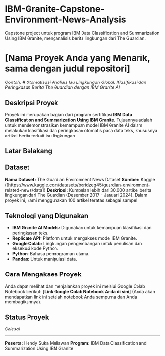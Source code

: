 # IBM-Granite-Capstone-Environment-News-Analysis
Capstone project untuk program IBM Data Classification and Summarization Using IBM Granite, menganalisis berita lingkungan dari The Guardian.

# [Nama Proyek Anda yang Menarik, sama dengan judul repositori]
*Contoh: # Otomatisasi Analisis Isu Lingkungan Global: Klasifikasi dan Peringkasan Berita The Guardian dengan IBM Granite AI*

## Deskripsi Proyek
Proyek ini merupakan bagian dari program sertifikasi **IBM Data Classification and Summarization Using IBM Granite**. Tujuannya adalah untuk mendemonstrasikan kemampuan model IBM Granite AI dalam melakukan klasifikasi dan peringkasan otomatis pada data teks, khususnya artikel berita terkait isu lingkungan.

## Latar Belakang

## Dataset
**Nama Dataset:** The Guardian Environment News Dataset
**Sumber:** Kaggle ([https://www.kaggle.com/datasets/beridzeg45/guardian-environment-related-news/data])
**Deskripsi:** Kumpulan lebih dari 30.000 artikel berita lingkungan dari The Guardian (Desember 2017 - Januari 2024). Dalam proyek ini, kami menggunakan 100 artikel teratas sebagai sampel.

## Teknologi yang Digunakan
* **IBM Granite AI Models:** Digunakan untuk kemampuan klasifikasi dan peringkasan teks.
* **Replicate API:** Platform untuk mengakses model IBM Granite.
* **Google Colab:** Lingkungan pengembangan untuk penulisan dan eksekusi kode Python.
* **Python:** Bahasa pemrograman utama.
* **Pandas:** Untuk manipulasi data.

## Cara Mengakses Proyek
Anda dapat melihat dan menjalankan proyek ini melalui Google Colab Notebook berikut:
[**Link Google Colab Notebook Anda di sini**] (Anda akan mendapatkan link ini setelah notebook Anda sempurna dan Anda membagikannya).

## Status Proyek
*Selesai*

---
**Peserta:** Hendy Suka Muliawan
**Program:** IBM Data Classification and Summarization Using IBM Granite
